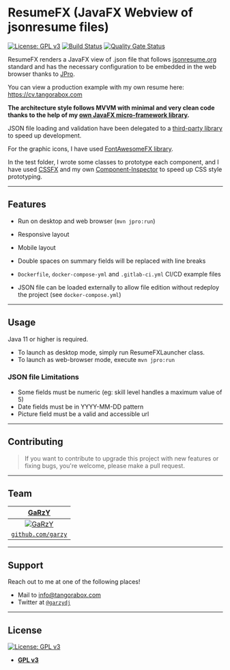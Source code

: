 # ResumeFX (JavaFX Webview of jsonresume files)
[![License: GPL v3](https://img.shields.io/badge/License-GPLv3-blue.svg)](https://www.gnu.org/licenses/gpl-3.0)
[![Build Status](https://travis-ci.com/TangoraBox/ResumeFX.svg?branch=master)](https://travis-ci.com/TangoraBox/ResumeFX)
[![Quality Gate Status](https://sonarcloud.io/api/project_badges/measure?project=com.tangorabox%3Aresume-fx&metric=alert_status)](https://sonarcloud.io/dashboard?id=com.tangorabox%3Aresume-fx)


ResumeFX renders a JavaFX view of .json file that follows [jsonresume.org](https://jsonresume.org) standard and has the
necessary configuration to be embedded in the web browser thanks to [JPro](https://www.jpro.one).

You can view a production example with my own resume here: https://cv.tangorabox.com

**The architecture style follows MVVM with minimal and very clean code thanks to the help of my 
[own JavaFX micro-framework library](https://github.com/TangoraBox/ReactiveDeskFX).**

JSON file loading and validation have been delegated to a 
[third-party library](https://github.com/eaxdev/Java-JsonResume-Validator) to speed up development.

For the graphic icons, I have used [FontAwesomeFX library](https://bitbucket.org/Jerady/fontawesomefx/src/master/).

In the test folder, I wrote some classes to prototype each component, and I have used
[CSSFX](https://github.com/McFoggy/cssfx) and my own [Component-Inspector](https://github.com/TangoraBox/ComponentInspector) 
to speed up CSS style prototyping.

---

## Features

- Run on desktop and web browser (`mvn jpro:run`)

- Responsive layout

- Mobile layout

- Double spaces on summary fields will be replaced with line breaks

- `Dockerfile`, `docker-compose-yml` and `.gitlab-ci.yml` CI/CD example files

- JSON file can be loaded externally to allow file edition without redeploy the project (see `docker-compose.yml`)

---

## Usage 

Java 11 or higher is required.

- To launch as desktop mode, simply run ResumeFXLauncher class. 
- To launch as web-browser mode, execute `mvn jpro:run`

### JSON file Limitations

- Some fields must be numeric (eg: skill level handles a maximum value of 5)
- Date fields must be in YYYY-MM-DD pattern
- Picture field must be a valid and accessible url

---

## Contributing

> If you want to contribute to upgrade this project with new features or fixing bugs, you're welcome, please make a pull request.

---

## Team


| <a href="https://github.com/garzy" target="_blank">**GaRzY**</a> | 
| :---: 
| [![GaRzY](https://avatars0.githubusercontent.com/u/10849239?s=200)](https://github.com/garzy)
| <a href="https://github.com/garzy" target="_blank">`github.com/garzy`</a> | 


---

## Support

Reach out to me at one of the following places!

- Mail to [info@tangorabox.com](mailto:info@tangorabox.com)
- Twitter at <a href="http://twitter.com/garzydj" target="_blank">`@garzydj`</a>

---


## License

[![License: GPL v3](https://img.shields.io/badge/License-GPLv3-blue.svg)](https://www.gnu.org/licenses/gpl-3.0)

- **[GPL v3](https://opensource.org/licenses/gpl-3.0.html)**
